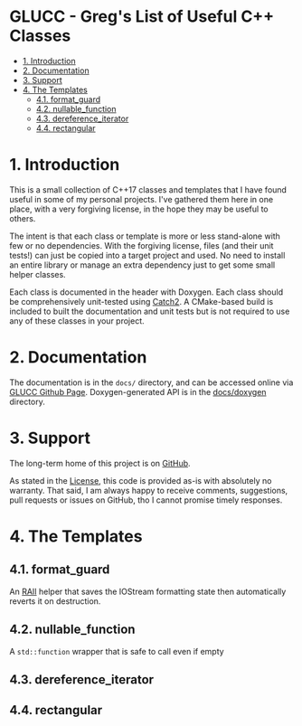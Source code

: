 <!---
The "omit from toc" comment for the Markdown VSCode extension unfortunately 
gets rendered in the Doxygen-generated HTML.  We work around this in CMake to generate 
README.md with the comments removed and include that in Doxygen run
Also the TOC maintained by VSCode is not compatible with the Markdown way
so the same CMake magic adjusts that
Also syntax highlighting of code blocks is different
Base strategy is this file is suitable for VSCode and Github, we massage it 
as required for Doxygen
-->
# GLUCC - Greg's List of Useful C++ Classes <!-- omit from toc -->

<!-- toc this line is replaced by Doxygen [TOC] tag -->
<!-- begin toc this and the following up to blank line is deleted -->
- [1. Introduction](#1-introduction)
- [2. Documentation](#2-documentation)
- [3. Support](#3-support)
- [4. The Templates](#4-the-templates)
  - [4.1. format\_guard](#41-format_guard)
  - [4.2. nullable\_function](#42-nullable_function)
  - [4.3. dereference\_iterator](#43-dereference_iterator)
  - [4.4. rectangular](#44-rectangular)


# 1. Introduction

This is a small collection of C++17 classes and templates that I have found
useful in some of my personal projects.   I've gathered them here in one place,
with a very forgiving license, in the hope they may be useful to others.

The intent is that each class or template is more or less stand-alone with few
or no dependencies.  With the forgiving license, files (and their unit tests!)
can just be copied into a target project and used.  No need to install an entire
library or manage an extra dependency just to get some small helper classes.

Each class is documented in the header with Doxygen.  Each class should be
comprehensively unit-tested using [Catch2](https://github.com/catchorg/Catch2).
A CMake-based build is included to built the documentation and unit tests but is
not required to use any of these classes in your project.

# 2. Documentation

The documentation is in the `docs/` directory, and can be accessed online via
[GLUCC Github Page](https://gnbond.github.io/GLUCC/).   Doxygen-generated API is
in the [docs/doxygen](docs/doxygen/index.html) directory.

# 3. Support

The long-term home of this project is on [GitHub](https://github.com/gnbond/GLUCC).

As stated in the [License](LICENSE.md), this code is provided as-is with absolutely
no warranty.  That said, I am always happy to receive comments, suggestions,
pull requests or issues on GitHub, tho I cannot promise timely responses.

# 4. The Templates

## 4.1. format_guard

An [RAII](https://isocpp.github.io/CppCoreGuidelines/CppCoreGuidelines#Rr-raii)
helper that saves the IOStream formatting state then automatically reverts it on
destruction.

## 4.2. nullable_function

A `std::function` wrapper that is safe to call even if empty

## 4.3. dereference_iterator

## 4.4. rectangular
